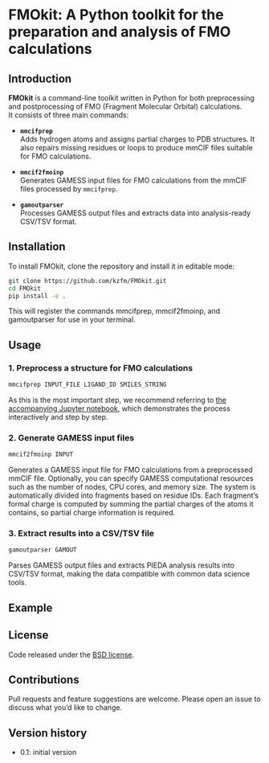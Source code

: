 # FMOkit: A Python toolkit for the preparation and analysis of FMO calculations

## Introduction
**FMOkit** is a command-line toolkit written in Python for both preprocessing and postprocessing of FMO (Fragment Molecular Orbital) calculations.  
It consists of three main commands:

- **`mmcifprep`**  
  Adds hydrogen atoms and assigns partial charges to PDB structures. It also repairs missing residues or loops to produce mmCIF files suitable for FMO calculations.

- **`mmcif2fmoinp`**  
  Generates GAMESS input files for FMO calculations from the mmCIF files processed by `mmcifprep`.

- **`gamoutparser`**  
  Processes GAMESS output files and extracts data into analysis-ready CSV/TSV format.

## Installation

To install FMOkit, clone the repository and install it in editable mode:

```bash
git clone https://github.com/kzfm/FMOkit.git
cd FMOkit
pip install -e .
```

This will register the commands mmcifprep, mmcif2fmoinp, and gamoutparser for use in your terminal.

## Usage

### 1. Preprocess a structure for FMO calculations

```bash
mmcifprep INPUT_FILE LIGAND_ID SMILES_STRING
```

As this is the most important step, we recommend referring to [the accompanying Jupyter notebook](https://github.com/kzfm/FMOkit/blob/main/examples/prepare_complex-5law.ipynb), which demonstrates the process interactively and step by step.

### 2. Generate GAMESS input files

```bash
mmcif2fmoinp INPUT
```

Generates a GAMESS input file for FMO calculations from a preprocessed mmCIF file.
Optionally, you can specify GAMESS computational resources such as the number of nodes, CPU cores, and memory size.
The system is automatically divided into fragments based on residue IDs.
Each fragment’s formal charge is computed by summing the partial charges of the atoms it contains, so partial charge information is required.

### 3. Extract results into a CSV/TSV file

```bash
gamoutparser GAMOUT
```

Parses GAMESS output files and extracts PIEDA analysis results into CSV/TSV format, making the data compatible with common data science tools.

## Example

## License

Code released under the [BSD license](LICENSE).

## Contributions

Pull requests and feature suggestions are welcome.
Please open an issue to discuss what you’d like to change.

## Version history

- 0.1: initial version
